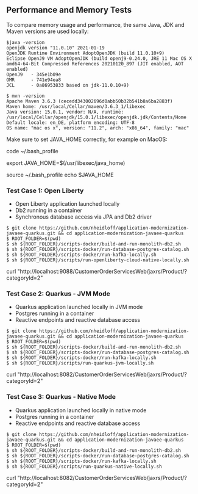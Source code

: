 ## Performance and Memory Tests

To compare memory usage and performance, the same Java, JDK and Maven versions are used locally:

```
$java -version
openjdk version "11.0.10" 2021-01-19
OpenJDK Runtime Environment AdoptOpenJDK (build 11.0.10+9)
Eclipse OpenJ9 VM AdoptOpenJDK (build openj9-0.24.0, JRE 11 Mac OS X amd64-64-Bit Compressed References 20210120_897 (JIT enabled, AOT enabled)
OpenJ9   - 345e1b09e
OMR      - 741e94ea8
JCL      - 0a86953833 based on jdk-11.0.10+9)

$ mvn -version
Apache Maven 3.6.3 (cecedd343002696d0abb50b32b541b8a6ba2883f)
Maven home: /usr/local/Cellar/maven/3.6.3_1/libexec
Java version: 15.0.1, vendor: N/A, runtime: /usr/local/Cellar/openjdk/15.0.1/libexec/openjdk.jdk/Contents/Home
Default locale: en_DE, platform encoding: UTF-8
OS name: "mac os x", version: "11.2", arch: "x86_64", family: "mac"
```

Make sure to set JAVA_HOME correctly, for example on MacOS:

code ~/.bash_profile

export JAVA_HOME=$(/usr/libexec/java_home)

source ~/.bash_profile
echo $JAVA_HOME


### Test Case 1: Open Liberty

* Open Liberty application launched locally
* Db2 running in a container
* Synchronous database access via JPA and Db2 driver

```
$ git clone https://github.com/nheidloff/application-modernization-javaee-quarkus.git && cd application-modernization-javaee-quarkus
$ ROOT_FOLDER=$(pwd)
$ sh ${ROOT_FOLDER}/scripts-docker/build-and-run-monolith-db2.sh
$ sh ${ROOT_FOLDER}/scripts-docker/run-database-postgres-catalog.sh
$ sh ${ROOT_FOLDER}/scripts-docker/run-kafka-locally.sh
$ sh ${ROOT_FOLDER}/scripts/run-openliberty-cloud-native-locally.sh
```

curl "http://localhost:9088/CustomerOrderServicesWeb/jaxrs/Product/?categoryId=2"


### Test Case 2: Quarkus - JVM Mode

* Quarkus application launched locally in JVM mode
* Postgres running in a container
* Reactive endpoints and reactive database access

```
$ git clone https://github.com/nheidloff/application-modernization-javaee-quarkus.git && cd application-modernization-javaee-quarkus
$ ROOT_FOLDER=$(pwd)
$ sh ${ROOT_FOLDER}/scripts-docker/build-and-run-monolith-db2.sh
$ sh ${ROOT_FOLDER}/scripts-docker/run-database-postgres-catalog.sh
$ sh ${ROOT_FOLDER}/scripts-docker/run-kafka-locally.sh
$ sh ${ROOT_FOLDER}/scripts/run-quarkus-jvm-locally.sh
```

curl "http://localhost:8082/CustomerOrderServicesWeb/jaxrs/Product/?categoryId=2"


### Test Case 3: Quarkus - Native Mode

* Quarkus application launched locally in native mode
* Postgres running in a container
* Reactive endpoints and reactive database access

```
$ git clone https://github.com/nheidloff/application-modernization-javaee-quarkus.git && cd application-modernization-javaee-quarkus
$ ROOT_FOLDER=$(pwd)
$ sh ${ROOT_FOLDER}/scripts-docker/build-and-run-monolith-db2.sh
$ sh ${ROOT_FOLDER}/scripts-docker/run-database-postgres-catalog.sh
$ sh ${ROOT_FOLDER}/scripts-docker/run-kafka-locally.sh
$ sh ${ROOT_FOLDER}/scripts/run-quarkus-native-locally.sh
```

curl "http://localhost:8082/CustomerOrderServicesWeb/jaxrs/Product/?categoryId=2"
